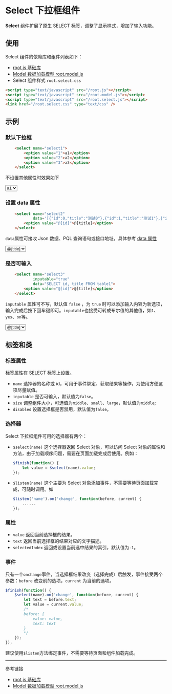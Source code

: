 # Select 下拉框组件

**Select** 组件扩展了原生 SELECT 标签，调整了显示样式，增加了输入功能。

## 使用

Select 组件的依赖库和组件列表如下：

* [root.js 基础库](/root.js/root.md)
* [Model 数据加载模型 root.model.js](/root.js/model.md)
* Select 组件样式 `root.select.css`

```html
<script type="text/javascript" src="/root.js"></script>
<script type="text/javascript" src="/root.model.js"></script>
<script type="text/javascript" src="/root.select.js"></script>
<link href="/root.select.css" type="text/css" />
```

## 示例

<script type="text/javascript" src="@/root.select.js"></script>
<link href="@/root.select.css" type="text/css" />

### 默认下拉框

```html
    <select name="select1">
        <option value="1">a1</option>
        <option value="2">a2</option>
        <option value="3">a3</option>
    </select>
```

不设置其他属性时效果如下

<select name= "select1">
    <option value="1">a1</option>
    <option value="2">a2</option>
    <option value="3">a3</option>
</select>

### 设置 data 属性

```html
    <select name="select2"
            data='[{"id":0,"title":"测试0"},{"id":1,"title":"测试1"},{"id":2,"title":"测试2"},{"id":3,"title":"测试3"},{"id":4,"title":"测试4"},{"id":5,"title":"测试5"}]'>
        <option value="@[id]">@[title]</option>
    </select>
```

`data`属性可接收 Json 数据、PQL 查询语句或接口地址，具体参考 [data 属性](/root.js/data.md)

<select name="select2"
        data='[{"id":0,"title":"测试0"},{"id":1,"title":"测试1"},{"id":2,"title":"测试2"},{"id":3,"title":"测试3"},{"id":4,"title":"测试4"},{"id":5,"title":"测试5"}]'>
    <option value="@[id]">@[title]</option>
</select>


### 是否可输入

```html
    <select name="select3"
            inputable="true"
            data="SELECT id, title FROM table1">
        <option value="@[id]">@[title]</option>
    </select>
```

`inputable` 属性可不写，默认值 `false` ，为 `true` 时可以添加输入内容为新选项，输入完成后按下回车键即可。`inputable`也接受可转成布尔值的其他值，如`1`、`yes`、`on`等。

<select
        name="select3"
        inputable="true"
        data='[{"id":0,"title":"测试0"},{"id":1,"title":"测试1"},{"id":2,"title":"测试2"},{"id":3,"title":"测试3"},{"id":4,"title":"测试4"},{"id":5,"title":"测试5"}]'>
    <option value="@[id]">@[title]</option>
</select>


## 标签和类

### 标签属性

标签属性在 SELECT 标签上设置。

* `name` 选择器的名称或 id，可用于事件绑定、获取结果等操作，为使用方便这项尽量赋值。
* `inputable` 是否可输入，默认值为`false`。
* `size` 调整组件大小，可选值为`middle`、`small`、`large`，默认值为`middle`;
* `disabled` 设置选择框是否禁用，默认值为`false`。

### 选择器

Select 下拉框组件可用的选择器有两个：

* `$select(name)` 这个选择器返回 Select 对象，可以访问 Select 对象的属性和方法，由于加载顺序问题，需要在页面加载完成后使用。例如：
    ```javascript
    $finish(function() {
        let value = $select(name).value;
    });
    ```
* `$listen(name)` 这个主要为 Select 对象添加事件，不需要等待页面加载完成，可随时调用。如
    ```javascript
    $listen('name').on('change', function(before, current) {
        ......
    });
    ```

### 属性

* `value` 返回当前选择框的结果。
* `text` 返回当前选择框的结果对应的文字描述。
* `selectedIndex` 返回或设置当前选中结果的索引，默认值为`-1`。

### 事件

只有一个`onchange`事件，当选择框结果改变（选择完成）后触发，事件接受两个参数：`before` 改变前的选项，`current` 为当前的选项。

```javascript
$finish(function() {
    $select(name).on('change', function(before, current) {
        let text = before.text;
        let value = current.value;
        /*
        before: {
            value: value,
            text: text
        }
        */
    });
});
```

建议使用`$listen`方法绑定事件，不需要等待页面和组件加载完成。

---
参考链接

* [root.js 基础库](/root.js/root.md)
* [Model 数据加载模型 root.model.js](/root.js/model.md)


